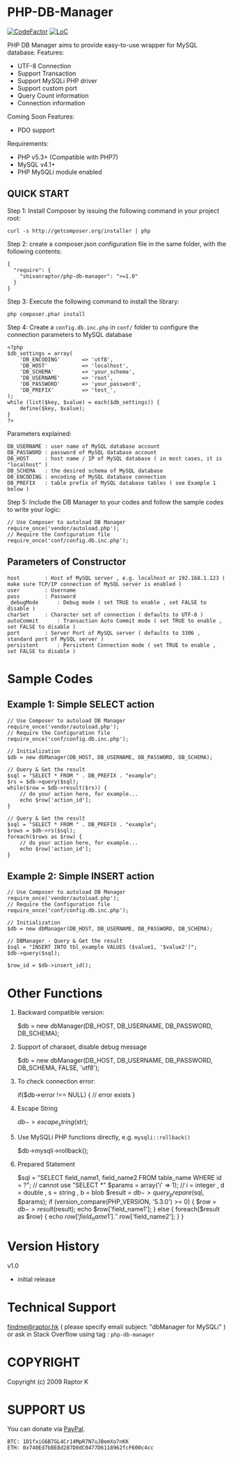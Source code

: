 PHP-DB-Manager
==============
[![CodeFactor](https://www.codefactor.io/repository/github/shivanraptor/php-db-manager/badge)](https://www.codefactor.io/repository/github/shivanraptor/php-db-manager)
[![LoC](https://tokei.rs/b1/github/shivanraptor/php-db-manager?category=code)](https://tokei.rs/b1/github/shivanraptor/php-db-manager?category=code)

PHP DB Manager aims to provide easy-to-use wrapper for MySQL database.
Features:
- UTF-8 Connection
- Support Transaction
- Support MySQLi PHP driver
- Support custom port
- Query Count information
- Connection information

Coming Soon Features:
- PDO support

Requirements:
- PHP v5.3+ (Compatible with PHP7)
- MySQL v4.1+
- PHP MySQLi module enabled

QUICK START
-----------

Step 1:
Install Composer by issuing the following command in your project root:

    curl -s http://getcomposer.org/installer | php


Step 2:
create a composer.json configuration file in the same folder, with the following contents:

    {
      "require": {
        "shivanraptor/php-db-manager": ">=1.0"
      }
    }
    
Step 3:
Execute the following command to install the library:

    php composer.phar install


Step 4:
Create a `config.db.inc.php` in `conf/` folder to configure the connection parameters to MySQL database

    <?php 
    $db_settings = array(
    	'DB_ENCODING' 		=> 'utf8',
    	'DB_HOST' 			=> 'localhost',
    	'DB_SCHEMA' 		=> 'your_schema',
    	'DB_USERNAME' 		=> 'root',
    	'DB_PASSWORD' 		=> 'your_password',
    	'DB_PREFIX' 		=> 'test_',
    );
    while (list($key, $value) = each($db_settings)) {
    	define($key, $value);
    }
    ?>

Parameters explained:

    DB_USERNAME : user name of MySQL database account
    DB_PASSWORD : password of MySQL database account
    DB_HOST 	: host name / IP of MySQL database ( in most cases, it is "localhost" )
    DB_SCHEMA 	: the desired schema of MySQL database
    DB_ENCODING : encoding of MySQL database connection
    DB_PREFIX 	: table prefix of MySQL database tables ( see Example 1 below )


Step 5:
Include the DB Manager to your codes and follow the sample codes to write your logic:

    // Use Composer to autoload DB Manager
    require_once('vendor/autoload.php');
    // Require the Configuration file
    require_once('conf/config.db.inc.php');
    

Parameters of Constructor
-------------------------

    host 		: Host of MySQL server , e.g. localhost or 192.168.1.123 ( make sure TCP/IP connection of MySQL server is enabled )
    user 		: Username
    pass		: Password
    _debugMode		: Debug mode ( set TRUE to enable , set FALSE to disable )
    charSet		: Character set of connection ( defaults to UTF-8 )
    autoCommit		: Transaction Auto Commit mode ( set TRUE to enable , set FALSE to disable )
    port		: Server Port of MySQL server ( defaults to 3306 , standard port of MySQL server )
    persistent		: Persistent Connection mode ( set TRUE to enable , set FALSE to disable )


Sample Codes
============

Example 1: Simple SELECT action
-------------------------------

    // Use Composer to autoload DB Manager
    require_once('vendor/autoload.php');
    // Require the Configuration file
    require_once('conf/config.db.inc.php');

    // Initialization
    $db = new dbManager(DB_HOST, DB_USERNAME, DB_PASSWORD, DB_SCHEMA);

    // Query & Get the result
    $sql = "SELECT * FROM " . DB_PREFIX . "example";
    $rs = $db->query($sql);
    while($row = $db->result($rs)) {
    	// do your action here, for example...
    	echo $row['action_id'];
    }

    // Query & Get the result
    $sql = "SELECT * FROM " . DB_PREFIX . "example";
    $rows = $db->rs($sql);
    foreach($rows as $row) {
    	// do your action here, for example...
    	echo $row['action_id'];
    }

Example 2: Simple INSERT action
-------------------------------

    // Use Composer to autoload DB Manager
    require_once('vendor/autoload.php');
    // Require the Configuration file
    require_once('conf/config.db.inc.php');

    // Initialization
    $db = new dbManager(DB_HOST, DB_USERNAME, DB_PASSWORD, DB_SCHEMA);

    // DBManager - Query & Get the result
    $sql = "INSERT INTO tbl_example VALUES ($value1, '$value2')";
    $db->query($sql);

    $row_id = $db->insert_id();


Other Functions
===============

1. Backward compatible version:

   $db = new dbManager(DB_HOST, DB_USERNAME, DB_PASSWORD, DB_SCHEMA);
   
   
2. Support of charaset, disable debug message

   $db = new dbManager(DB_HOST, DB_USERNAME, DB_PASSWORD, DB_SCHEMA, FALSE, 'utf8');
   
   
3. To check connection error:

   if($db->error !== NULL) {
	   // error exists
   }
   
   
4. Escape String

   $db->escape_string($str);


5. Use MySQLi PHP functions directly, e.g. `mysqli::rollback()`

   $db->mysqli->rollback();
   
   
6. Prepared Statement

   $sql = "SELECT field_name1, field_name2 FROM table_name WHERE id = ?"; 	// cannot use "SELECT *"
   $params = array('i' => 1); 							// i = integer , d = double , s = string , b = blob
   $result = $db->query_prepare($sql, $params);
   if (version_compare(PHP_VERSION, '5.3.0') >= 0) {
	   $row = $db->result($result);
	   echo $row['field_name1'];
   } else {
	   foreach($result as $row) {
		   echo $row['field_name1'] . ' ' .$row['field_name2'];
	   }
   }


Version History
===============
v1.0
- initial release

Technical Support 
=================
findme@raptor.hk ( please specify email subject: "dbManager for MySQLi" )
or
ask in Stack Overflow using tag : `php-db-manager`

COPYRIGHT
=================
Copyright (c) 2009 Raptor K


SUPPORT US
=================
You can donate via [PayPal](https://paypal.me/YourAppApp).

    BTC: 1D1fxiG6B7GL4Cr14MpR7N7uJBemXo7nKK
    ETH: 0x740Ed7bBE8d287D0dC0477D6118962fcF600c4cc
